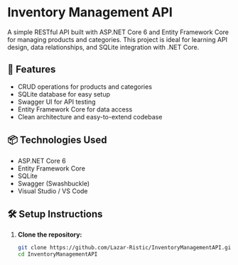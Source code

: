 # Inventory Management API

A simple RESTful API built with ASP.NET Core 6 and Entity Framework Core for managing products and categories. This project is ideal for learning API design, data relationships, and SQLite integration with .NET Core.

## 🚀 Features

- CRUD operations for products and categories
- SQLite database for easy setup
- Swagger UI for API testing
- Entity Framework Core for data access
- Clean architecture and easy-to-extend codebase

## 📦 Technologies Used

- ASP.NET Core 6
- Entity Framework Core
- SQLite
- Swagger (Swashbuckle)
- Visual Studio / VS Code

## 🛠️ Setup Instructions

1. **Clone the repository:**
   ```bash
   git clone https://github.com/Lazar-Ristic/InventoryManagementAPI.git
   cd InventoryManagementAPI
